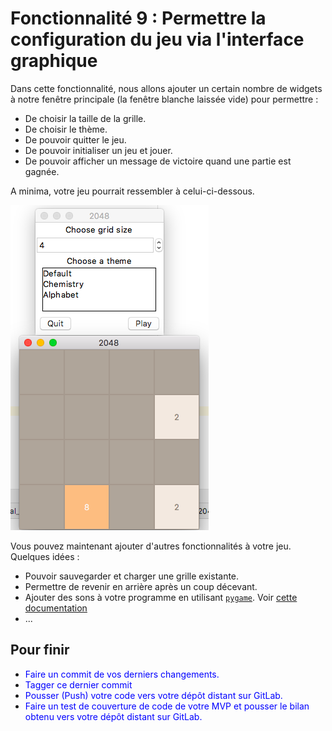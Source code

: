 # Fonctionnalité 9 : Permettre la configuration du jeu via l'interface graphique


Dans cette fonctionnalité, nous allons ajouter un certain nombre de widgets à notre fenêtre principale (la fenêtre blanche laissée vide) pour permettre :

+ De choisir la taille de la grille.
+ De choisir le thème.
+ De pouvoir quitter le jeu.
+ De pouvoir initialiser un jeu et jouer.
+ De pouvoir afficher un message de victoire quand une partie est gagnée.

A minima, votre jeu pourrait ressembler à celui-ci-dessous.

![Vue du jeu 2048 en Tkinter](./Images/gui2048_step4.png)


Vous pouvez maintenant ajouter d'autres fonctionnalités à votre jeu. Quelques idées :

 + Pouvoir sauvegarder et charger une grille existante.
 + Permettre de revenir en arrière après un coup décevant.
 + Ajouter des sons à votre programme en utilisant [`pygame`](https://www.pygame.org/news). Voir [cette documentation](http://bacisn.ghmesnil.com/2016/03/21/mettre-des-effets-sonores-avec-pygame/)
 + ...

 
## Pour finir 

+ <span style='color:blue'>Faire un commit de vos derniers changements.</span> 
+ <span style='color:blue'>Tagger ce dernier commit </span> 
+ <span style='color:blue'>Pousser (Push) votre code vers votre dépôt distant sur GitLab.</span> 
+ <span style='color:blue'>Faire un test de couverture de code de votre MVP et pousser le bilan obtenu vers votre dépôt distant sur GitLab.</span>


